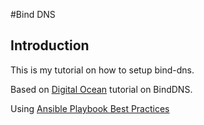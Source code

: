 #Bind DNS

## Introduction 

This is my tutorial on how to setup bind-dns. 

Based on [Digital Ocean](https://www.digitalocean.com/community/tutorials/how-to-configure-bind-as-a-private-network-dns-server-on-ubuntu-14-04) tutorial on BindDNS. 

Using [Ansible Playbook Best Practices](https://docs.ansible.com/ansible/latest/user_guide/playbooks_best_practices.html)
